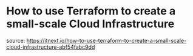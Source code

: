 # How to use Terraform to create a small-scale Cloud Infrastructure
source: https://itnext.io/how-to-use-terraform-to-create-a-small-scale-cloud-infrastructure-abf54fabc9dd

